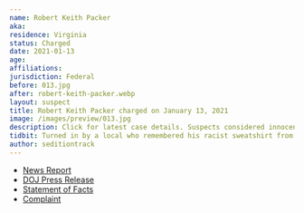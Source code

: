 ```yaml
---
name: Robert Keith Packer
aka:
residence: Virginia
status: Charged
date: 2021-01-13
age:
affiliations:
jurisdiction: Federal
before: 013.jpg
after: robert-keith-packer.webp
layout: suspect
title: Robert Keith Packer charged on January 13, 2021
image: /images/preview/013.jpg
description: Click for latest case details. Suspects considered innocent until proven guilty.
tidbit: Turned in by a local who remembered his racist sweatshirt from a previous visit
author: seditiontrack
---
```


- [News Report](https://www.cbsnews.com/news/camp-auschwitz-shirt-robert-packer-arrested-virginia/)
- [DOJ Press Release](https://www.justice.gov/usao-dc/pr/seven-charged-federal-court-following-events-united-capitol)
- [Statement of Facts](https://www.justice.gov/usao-dc/press-release/file/1353201/download)
- [Complaint](https://www.justice.gov/usao-dc/press-release/file/1353196/download)
